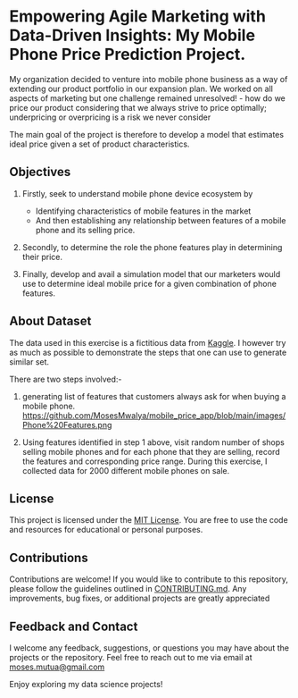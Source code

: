 
# Empowering Agile Marketing with Data-Driven Insights: My Mobile Phone Price Prediction Project.

My organization decided to venture into mobile phone business as a way of extending our product portfolio in our expansion plan. We worked on all aspects of marketing but one challenge remained unresolved! - how do we price our product considering that we always strive to price optimally; underpricing or overpricing is a risk we never consider

The main goal of the project is therefore to develop a model that estimates ideal price given a set of product characteristics.
## Objectives
1. Firstly, seek to understand mobile phone device ecosystem by 
    - Identifying characteristics of mobile features in the market
    -  And then establishing any relationship between features of a mobile phone and its selling price. 

    
2. Secondly, to determine the role the phone features play in determining their price.

3. Finally, develop and avail a simulation model that our marketers would use to determine ideal mobile price for a given combination of phone features.

## About Dataset
The data used in this exercise is a fictitious data from [Kaggle](https://www.kaggle.com/datasets/ybifoundation/mobile-price-range?select=MobilePriceRange.csv). I however try as much as possible to demonstrate the steps that one can use to generate similar set.

There are two steps involved:-
1. generating list of features that customers always ask for when buying a mobile phone.
   https://github.com/MosesMwalya/mobile_price_app/blob/main/images/Phone%20Features.png

3. Using features identified in step 1 above, visit random number of shops selling mobile phones and for each phone that they are selling, record the features and corresponding price range. During this exercise, I collected data for 2000 different mobile phones on sale.


## License
This project is licensed under the [MIT License](https://github.com/MosesMwalya/mobile_price_app/blob/main/LICENSE.md). You are free to use the code and resources for educational or personal purposes.

## Contributions
Contributions are welcome! If you would like to contribute to this repository, please follow the guidelines outlined in [CONTRIBUTING.md](https://github.com/MosesMwalya/mobile_price_app/blob/main/Contributions.md). Any improvements, bug fixes, or additional projects are greatly appreciated

## Feedback and Contact
I welcome any feedback, suggestions, or questions you may have about the projects or the repository. Feel free to reach out to me via email at moses.mutua@gmail.com

Enjoy exploring my data science projects!

